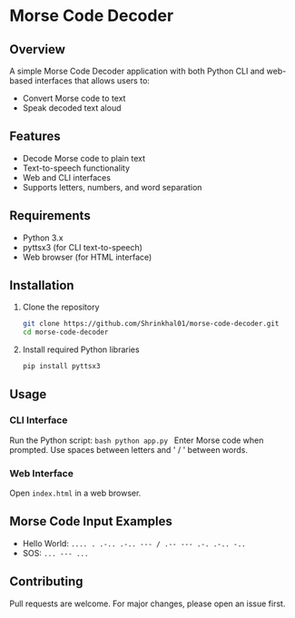 # Morse Code Decoder

## Overview
A simple Morse Code Decoder application with both Python CLI and web-based interfaces that allows users to:
- Convert Morse code to text
- Speak decoded text aloud

## Features
- Decode Morse code to plain text
- Text-to-speech functionality
- Web and CLI interfaces
- Supports letters, numbers, and word separation

## Requirements
- Python 3.x
- pyttsx3 (for CLI text-to-speech)
- Web browser (for HTML interface)

## Installation
1. Clone the repository
    ```bash
    git clone https://github.com/Shrinkhal01/morse-code-decoder.git
    cd morse-code-decoder
    ```

2. Install required Python libraries
    ```bash
    pip install pyttsx3
    ```

## Usage

### CLI Interface
Run the Python script:
    ```bash
    python app.py
    ```
Enter Morse code when prompted. Use spaces between letters and ' / ' between words.

### Web Interface
Open `index.html` in a web browser.

## Morse Code Input Examples
- Hello World: `.... . .-.. .-.. --- / .-- --- .-. .-.. -..`
- SOS: `... --- ...`

## Contributing
Pull requests are welcome. For major changes, please open an issue first.

